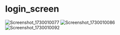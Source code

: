 # login_screen

![Screenshot_1730010077](https://github.com/user-attachments/assets/0ac6b413-5d09-49ed-8e71-ea05782c8531)
![Screenshot_1730010086](https://github.com/user-attachments/assets/ab960679-4579-44ea-b895-d3650578664e)
![Screenshot_1730010092](https://github.com/user-attachments/assets/4d60bd78-f29f-4a62-8d3a-78003d933bdc)


